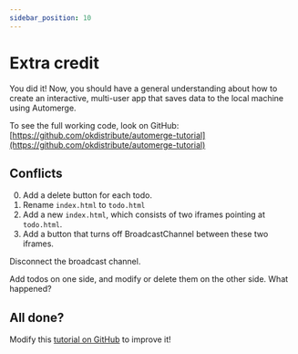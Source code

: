 ```yaml
---
sidebar_position: 10
---
```

# Extra credit

You did it! Now, you should have a general understanding about how to create an interactive, multi-user app that saves data to the local machine using Automerge. 

To see the full working code, look on GitHub: [https://github.com/okdistribute/automerge-tutorial](https://github.com/okdistribute/automerge-tutorial)

## Conflicts

0. Add a delete button for each todo.
1. Rename `index.html` to `todo.html`
2. Add a new `index.html`, which consists of two iframes pointing at `todo.html`. 
3. Add a button that turns off BroadcastChannel between these two iframes.

Disconnect the broadcast channel.

Add todos on one side, and modify or delete them on the other side. What happened?

## All done?

Modify this [tutorial on GitHub](https://github.com/automerge/automerge.github.io) to improve it!
